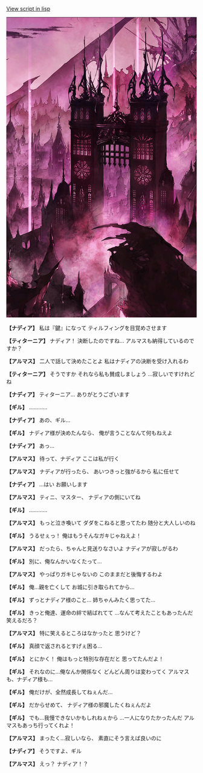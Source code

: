 [View script in lisp](../scripts/100701010.txt)

![300_devil_daytime02.png](../images/backgrounds/300_devil_daytime02.png)

**【ナディア】**
私は『鍵』になって
ティルフィングを目覚めさせます

**【ティターニア】**
ナディア！
決断したのですね…
アルマスも納得しているのですか？

**【アルマス】**
二人で話して決めたことよ
私はナディアの決断を受け入れるわ

**【ティターニア】**
そうですか
それなら私も賛成しましょう
…寂しいですけれどね

**【ナディア】**
ティターニア…
ありがとうございます

**【ギル】**
…………

**【ナディア】**
あの、ギル…

**【ギル】**
ナディア様が決めたんなら、
俺が言うことなんて何もねえよ

**【ナディア】**
あっ…

**【アルマス】**
待って、ナディア
ここは私が行く

**【アルマス】**
ナディアが行ったら、
あいつきっと強がるから
私に任せて

**【ナディア】**
…はい
お願いします

**【アルマス】**
ティニ、マスター、
ナディアの側にいてね

**【ギル】**
…………

**【アルマス】**
もっと泣き喚いて
ダダをこねると思ってたわ
随分と大人しいのね

**【ギル】**
うるせぇっ！
俺はもうそんなガキじゃねえよ！

**【アルマス】**
だったら、ちゃんと見送りなさいよ
ナディアが寂しがるわ

**【ギル】**
別に、俺なんかいなくたって…

**【アルマス】**
やっぱりガキじゃないの
このままだと後悔するわよ

**【ギル】**
俺…親を亡くして
お城に引き取られてから…

**【ギル】**
ずっとナディア様のこと…
姉ちゃんみたく思ってた…

**【ギル】**
きっと俺達、運命の絆で結ばれてて
…なんて考えたこともあったんだ
笑えるだろ？

**【アルマス】**
特に笑えるところはなかったと
思うけど？

**【ギル】**
真顔で返されるとすげぇ困る…

**【ギル】**
とにかく！
俺はもっと特別な存在だと
思ってたんだよ！

**【ギル】**
それなのに…俺なんか関係なく
どんどん周りは変わってく
アルマスも、ナディア様も…

**【ギル】**
俺だけが、全然成長してねぇんだ…

**【ギル】**
だからせめて、
ナディア様の邪魔したくねぇんだよ

**【ギル】**
でも…我慢できないかもしれねぇから
…一人になりたかったんだ
アルマスもあっち行ってくれよ！

**【アルマス】**
まったく…寂しいなら、
素直にそう言えば良いのに

**【ナディア】**
そうですよ、ギル

**【アルマス】**
えっ？
ナディア！？